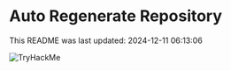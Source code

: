 # Auto Regenerate Repository

This README was last updated: 2024-12-11 06:13:06

 ![TryHackMe](https://tryhackme.com/badge/533634)